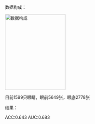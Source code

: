 
数据构成：

<img width="200" height="250" alt="数据构成" src="https://github.com/user-attachments/assets/02c1e98d-ee1a-4991-b700-12c18a3a248b" />

目前1599只眼睛，眼前5649张，眼底2778张




结果：

ACC:0.643         AUC:0.683
